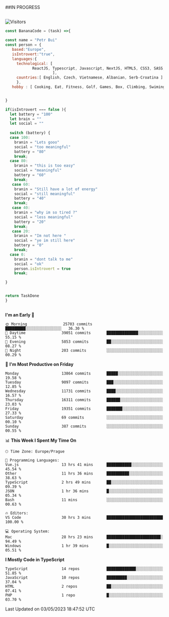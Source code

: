 ##IN PROGRESS
##
![Visitors](https://komarev.com/ghpvc/?username=petrbui&style=for-the-badge&label=Visitors+👀)
```Javascript
const BananaCode = (task) =>{

const name = "Petr Bui"
const person = {
   based:"Europe",
   isIntrovert:"true",
   languages:{
     technological: [ 
            ReactJS, Typescript, Javascript, NextJS, HTML5, CSS3, SASS, Redux, Node, Storybook, Styled-Component
                     ],
     countries:[ English, Czech, Vietnamese, Albanian, Serb-Croatina ]
     },
   hobby : [ Cooking, Eat, Fitness, Golf, Games, Box, Climbing, Swiming],


}

if(isIntrovert === false ){
  let battery = "100"
  let brain = ""
  let social = ""
  
  switch (battery) {
  case 100:
    branin = "Lets gooo"
    social = "too meaningful"
    battery = "80"
    break;
  case 80:
    branin = "this is too easy"
    social = "meaningful"
    battery = "60"
    break;
   case 60:
    branin = "Still have a lot of energy"
    social = "still meaningful"
    battery = "40"
    break;
   case 40:
    branin = "why im so tired ?"
    social = "less meaningful"
    battery = "20"
    break;
   case 20:
    branin = "Im not here "
    social = "ye im still here"
    battery = "0"
    break;
  case 0:
    branin = "dont talk to me"
    social = "ok"
    person.isIntrovert = true
    break;

}


return TaskDone
}
```



##
<!--
[![My GitHub stats](https://github-readme-stats.vercel.app/api?username=petrbui&theme=github_dark)](https://github.com/anuraghazra/github-readme-stats)

[![My wakatime stats](https://github-readme-stats.vercel.app/api/wakatime?username=petrbui&theme=github_dark)](https://github.com/anuraghazra/github-readme-stats)
-->
<!--START_SECTION:waka-->
**I'm an Early 🐤** 

```text
🌞 Morning                25703 commits       █████████░░░░░░░░░░░░░░░░   36.30 % 
🌆 Daytime                39051 commits       ██████████████░░░░░░░░░░░   55.15 % 
🌃 Evening                5853 commits        ██░░░░░░░░░░░░░░░░░░░░░░░   08.27 % 
🌙 Night                  203 commits         ░░░░░░░░░░░░░░░░░░░░░░░░░   00.29 % 
```
📅 **I'm Most Productive on Friday** 

```text
Monday                   13864 commits       █████░░░░░░░░░░░░░░░░░░░░   19.58 % 
Tuesday                  9097 commits        ███░░░░░░░░░░░░░░░░░░░░░░   12.85 % 
Wednesday                11731 commits       ████░░░░░░░░░░░░░░░░░░░░░   16.57 % 
Thursday                 16311 commits       ██████░░░░░░░░░░░░░░░░░░░   23.03 % 
Friday                   19351 commits       ███████░░░░░░░░░░░░░░░░░░   27.33 % 
Saturday                 69 commits          ░░░░░░░░░░░░░░░░░░░░░░░░░   00.10 % 
Sunday                   387 commits         ░░░░░░░░░░░░░░░░░░░░░░░░░   00.55 % 
```


📊 **This Week I Spent My Time On** 

```text
🕑︎ Time Zone: Europe/Prague

💬 Programming Languages: 
Vue.js                   13 hrs 41 mins      ███████████░░░░░░░░░░░░░░   45.54 % 
Other                    11 hrs 36 mins      ██████████░░░░░░░░░░░░░░░   38.63 % 
TypeScript               2 hrs 49 mins       ██░░░░░░░░░░░░░░░░░░░░░░░   09.39 % 
JSON                     1 hr 36 mins        █░░░░░░░░░░░░░░░░░░░░░░░░   05.34 % 
Bash                     11 mins             ░░░░░░░░░░░░░░░░░░░░░░░░░   00.63 % 

🔥 Editors: 
VS Code                  30 hrs 3 mins       █████████████████████████   100.00 % 

💻 Operating System: 
Mac                      28 hrs 23 mins      ████████████████████████░   94.49 % 
Windows                  1 hr 39 mins        █░░░░░░░░░░░░░░░░░░░░░░░░   05.51 % 
```

**I Mostly Code in TypeScript** 

```text
TypeScript               14 repos            █████████████░░░░░░░░░░░░   51.85 % 
JavaScript               10 repos            █████████░░░░░░░░░░░░░░░░   37.04 % 
HTML                     2 repos             ██░░░░░░░░░░░░░░░░░░░░░░░   07.41 % 
PHP                      1 repo              █░░░░░░░░░░░░░░░░░░░░░░░░   03.70 % 
```




 Last Updated on 03/05/2023 18:47:52 UTC
<!--END_SECTION:waka-->
